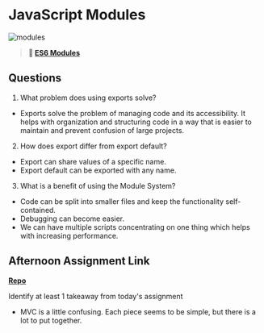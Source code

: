 # JavaScript Modules

![modules](https://bcw.blob.core.windows.net/public/img/1015719031845190)

> **📖 [ES6 Modules](https://codeworksacademy.com/fs-student-guide/resources/wk3/01-Modules)**

## Questions

1. What problem does using exports solve?
- Exports solve the problem of managing code and its accessibility. It helps with organization and structuring code in a way that is easier to maintain and prevent confusion of large projects.

2. How does export differ from export default?
- Export can share values of a specific name.
- Export default can be exported with any name. 

3. What is a benefit of using the Module System?
- Code can be split into smaller files and keep the functionality  self-contained.
- Debugging can become easier.
- We can have multiple scripts concentrating on one thing which helps with increasing performance.

## Afternoon Assignment Link

**[Repo](https://github.com/josuehdz0/gamenight)**

Identify at least 1 takeaway from today's assignment
- MVC is a little confusing. Each piece seems to be simple, but there is a lot to put together.